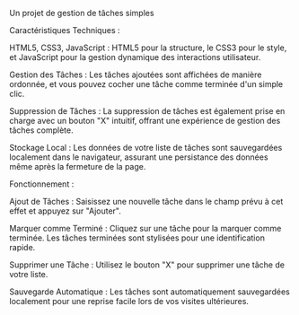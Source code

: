 Un projet de gestion de tâches simples

Caractéristiques Techniques :

HTML5, CSS3, JavaScript : HTML5 pour la structure, le CSS3 pour le style, et JavaScript pour la gestion dynamique des interactions utilisateur.


Gestion des Tâches : Les tâches ajoutées sont affichées de manière ordonnée, et vous pouvez cocher une tâche comme terminée d'un simple clic.

Suppression de Tâches : La suppression de tâches est également prise en charge avec un bouton "X" intuitif, offrant une expérience de gestion des tâches complète.

Stockage Local : Les données de votre liste de tâches sont sauvegardées localement dans le navigateur, assurant une persistance des données même après la fermeture de la page.

Fonctionnement :

Ajout de Tâches : Saisissez une nouvelle tâche dans le champ prévu à cet effet et appuyez sur "Ajouter".

Marquer comme Terminé : Cliquez sur une tâche pour la marquer comme terminée. Les tâches terminées sont stylisées pour une identification rapide.

Supprimer une Tâche : Utilisez le bouton "X" pour supprimer une tâche de votre liste.

Sauvegarde Automatique : Les tâches sont automatiquement sauvegardées localement pour une reprise facile lors de vos visites ultérieures.
